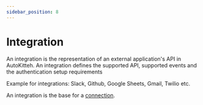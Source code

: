 ```yaml
---
sidebar_position: 8
---
```


# Integration

An integration is the representation of an external application's API in AutoKitteh.
An integration defines the supported API, supported events and the authentication setup requirements

Example for integrations: Slack, Github, Google Sheets, Gmail, Twilio etc.

An integration is the base for a [connection](./connection).
